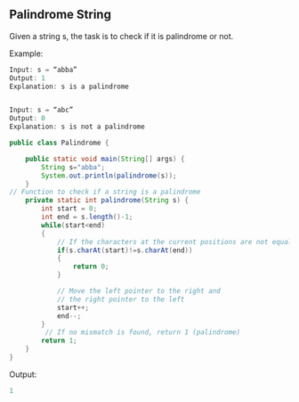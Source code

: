 ## Palindrome String

Given a string s, the task is to check if it is palindrome or not.

Example:

```java
Input: s = “abba”
Output: 1
Explanation: s is a palindrome


Input: s = “abc”
Output: 0
Explanation: s is not a palindrome

```

```java
public class Palindrome {

	public static void main(String[] args) {
		String s="abba";
		System.out.println(palindrome(s));
	}
// Function to check if a string is a palindrome
	private static int palindrome(String s) {
		int start = 0;
		int end = s.length()-1;
		while(start<end)
		{
            // If the characters at the current positions are not equal
			if(s.charAt(start)!=s.charAt(end))
			{
				return 0;
			}

            // Move the left pointer to the right and
            // the right pointer to the left
			start++;
			end--;
		}
         // If no mismatch is found, return 1 (palindrome)
		return 1;
	}
}
```

Output:

```java
1
```
